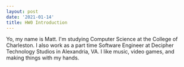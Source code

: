```yaml
---
layout: post
date: '2021-01-14'
title: HW0 Introduction
---
```


Yo, my name is Matt. I'm studying Computer Science at the College of Charleston. I also work as a part time Software Engineer at Decipher Technology Studios in Alexandria, VA. I like music, video games, and making things with my hands.
